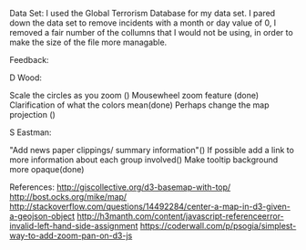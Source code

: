 
Data Set:
I used the Global Terrorism Database for my data set.
I pared down the data set to remove incidents with a month or day value of 0,
I removed a fair number of the collumns that I would not be using, in order to 
make the size of the file more managable. 

Feedback:

D Wood:

Scale the circles as you zoom ()
Mousewheel zoom feature (done)
Clarification of what the colors mean(done)
Perhaps change the map projection ()

S Eastman:

"Add news paper clippings/ summary information"()
If possible add a link to more information about each group involved()
Make tooltip background more opaque(done)






References:
http://giscollective.org/d3-basemap-with-top/
http://bost.ocks.org/mike/map/
http://stackoverflow.com/questions/14492284/center-a-map-in-d3-given-a-geojson-object
http://h3manth.com/content/javascript-referenceerror-invalid-left-hand-side-assignment
https://coderwall.com/p/psogia/simplest-way-to-add-zoom-pan-on-d3-js
